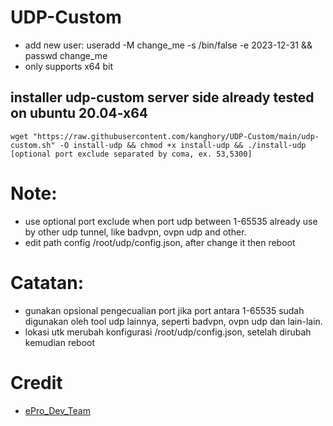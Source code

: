 # UDP-Custom
 * add new user: useradd -M change_me -s /bin/false -e 2023-12-31 && passwd change_me
 * only supports x64 bit

## installer udp-custom server side already tested on ubuntu 20.04-x64 ##

```
wget "https://raw.githubusercontent.com/kanghory/UDP-Custom/main/udp-custom.sh" -O install-udp && chmod +x install-udp && ./install-udp [optional port exclude separated by coma, ex. 53,5300]
```

# Note: 
 * use optional port exclude when port udp between 1-65535 already use by other udp tunnel, like badvpn, ovpn udp and other.
 * edit path config /root/udp/config.json, after change it then reboot

# Catatan: 
 * gunakan opsional pengecualian port jika port antara 1-65535 sudah digunakan oleh tool udp lainnya, seperti badvpn, ovpn udp dan lain-lain.
 * lokasi utk merubah konfigurasi /root/udp/config.json, setelah dirubah kemudian reboot

# Credit
 * [ePro_Dev_Team](https://t.me/ePro_Dev_Team/141)

